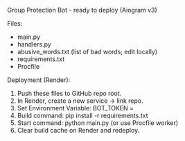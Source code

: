 Group Protection Bot - ready to deploy (Aiogram v3)

Files:
- main.py
- handlers.py
- abusive_words.txt (list of bad words; edit locally)
- requirements.txt
- Procfile

Deployment (Render):
1. Push these files to GitHub repo root.
2. In Render, create a new service -> link repo.
3. Set Environment Variable: BOT_TOKEN = <your token>
4. Build command: pip install -r requirements.txt
5. Start command: python main.py (or use Procfile worker)
6. Clear build cache on Render and redeploy.
